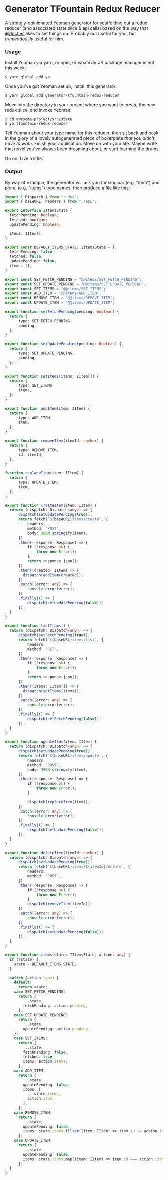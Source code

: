 # Generator TFountain Redux Reducer

A strongly-opinionated [Yeoman](https://yeoman.io) generator for scaffolding out a redux reducer (and associated state slice & api calls)
based on the way that [@doches](https://github.com/doches) likes to set things up. Probably not useful for you, but _tremendously_ useful for him.

### Usage

Install Yeoman via yarn, or npm, or whatever JS package manager is hot this week:

    $ yarn global add yo

Once you've got Yeoman set up, install this generator:

    $ yarn global add generator-tfountain-redux-reducer

Move into the directory in your project where you want to create the new redux slice, and invoke Yeoman:

    $ cd awesome-project/src/state
    $ yo tfountain-redux-reducer

Tell Yeoman about your type name for this reducer, then sit back and bask in the glory of a lovely autogenerated piece of boilerplate _that you didn't have to write_. Finish your application. Move on with your life. Maybe write that novel you've always been dreaming about, or start learning the drums.

Go on. Live a little.

### Output

By way of example, the generator will ask you for singluar (e.g. "item") and plural (e.g. "items") type names, then produce a file like this:

```typescript
import { Dispatch } from "redux";
import { baseURL, headers } from "./api";

export interface IItemsState {
  fetchPending: boolean;
  fetched: boolean;
  updatePending: boolean;

  items: IItem[];
}

export const DEFAULT_ITEMS_STATE: IItemsState = {
  fetchPending: false,
  fetched: false,
  updatePending: false,
  items: [],
}

export const SET_FETCH_PENDING = "@@items/SET_FETCH_PENDING";
export const SET_UPDATE_PENDING = "@@items/SET_UPDATE_PENDING";
export const SET_ITEMS = "@@items/SET_ITEMS";
export const ADD_ITEM = "@@items/ADD_ITEM";
export const REMOVE_ITEM = "@@items/REMOVE_ITEM";
export const UPDATE_ITEM = "@@items/UPDATE_ITEM";

export function setFetchPending(pending: boolean) {
  return {
      type: SET_FETCH_PENDING,
      pending,
  };
}

export function setUpdatePending(pending: boolean) {
  return {
      type: SET_UPDATE_PENDING,
      pending,
  };
}

export function setItems(items: IItem[]) {
  return {
      type: SET_ITEMS,
      items,
  };
}

export function addItem(item: IItem) {
  return {
      type: ADD_ITEM,
      item,
  };
}

export function removeItem(itemId: number) {
  return {
      type: REMOVE_ITEM,
      id: itemId,
  };
}

function replaceItem(item: IItem) {
  return {
      type: UPDATE_ITEM,
      item,
  };
}

export function createItem(item: IItem) {
  return (dispatch: Dispatch<any>) => {
      dispatch(setUpdatePending(true));
      return fetch(`${baseURL}items/create`, {
          headers,
          method: "POST",
          body: JSON.stringify(item),
      })
      .then((response: Response) => {
          if (!response.ok) {
              throw new Error();
          }
          return response.json();
      })
      .then((created: IItem) => {
        dispatch(addItem(created));
      })
      .catch((error: any) => {
          console.error(error);
      })
      .finally(() => {
          dispatch(setUpdatePending(false));
      });
  }
}

export function listItems() {
  return (dispatch: Dispatch<any>) => {
      dispatch(setFetchPending(true));
      return fetch(`${baseURL}items/list`, {
          headers,
          method: "GET",
      })
      .then((response: Response) => {
          if (!response.ok) {
              throw new Error();
          }
          return response.json();
      })
      .then((items: IItem[]) => {
        dispatch(setItems(items));
      })
      .catch((error: any) => {
          console.error(error);
      })
      .finally(() => {
          dispatch(setFetchPending(false));
      });
  }
}

export function updateItem(item: IItem) {
  return (dispatch: Dispatch<any>) => {
      dispatch(setUpdatePending(true));
      return fetch(`${baseURL}items/update`, {
          headers,
          method: "POST",
          body: JSON.stringify(item),
      })
      .then((response: Response) => {
          if (!response.ok) {
              throw new Error();
          }

          dispatch(replaceItem(item));
      })
      .catch((error: any) => {
          console.error(error);
      })
      .finally(() => {
          dispatch(setUpdatePending(false));
      });
  }
}

export function deleteItem(itemId: number) {
  return (dispatch: Dispatch<any>) => {
      dispatch(setUpdatePending(true));
      return fetch(`${baseURL}items/${itemId}/delete`, {
          headers,
          method: "POST",
      })
      .then((response: Response) => {
          if (!response.ok) {
              throw new Error();
          }
          dispatch(removeItem(itemId));
      })
      .catch((error: any) => {
          console.error(error);
      })
      .finally(() => {
          dispatch(setUpdatePending(false));
      });
  }
}

export function items(state: IItemsState, action: any) {
  if (!state) {
    state = DEFAULT_ITEMS_STATE;
  }

  switch (action.type) {
    default: 
      return state;
    case SET_FETCH_PENDING:
      return {
        ...state,
        fetchPending: action.pending,
      };
    case SET_UPDATE_PENDING:
      return {
        ...state,
        updatePending: action.pending,
    };
    case SET_ITEMS:
      return {
        ...state,
        fetchPending: false,
        fetched: true,
        items: action.items,
      };
    case ADD_ITEM:
      return {
        ...state,
        updatePending: false,
        items: [
          ...state.items,
          action.item,
        ],
      };
    case REMOVE_ITEM:
      return {
        ...state,
        updatePending: false,
        items: state.items.filter((item: IItem) => item.id != action.item.id),
      };
    case UPDATE_ITEM:
      return {
        ...state,
        updatePending: false,
        items: state.items.map((item: IItem) => item.id === action.item.id ? action.item : item),
      };
  }
}
```